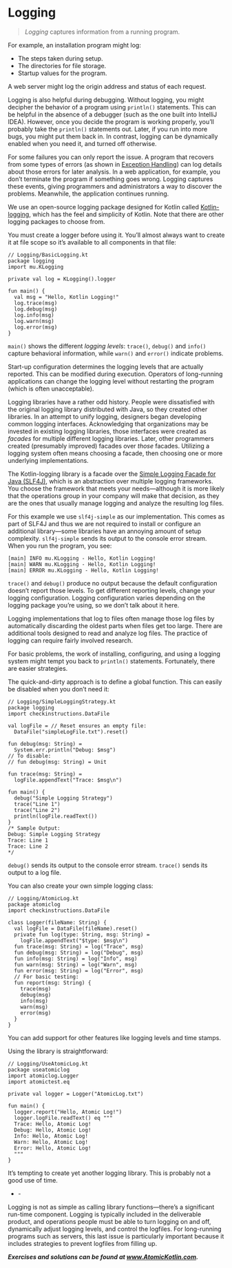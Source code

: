 # Logging

> *Logging* captures information from a running program.

For example, an installation program might log:

- The steps taken during setup.
- The directories for file storage.
- Startup values for the program.

A web server might log the origin address and status of each request.

Logging is also helpful during debugging. Without logging, you might decipher the behavior of a program using `println()` statements. This can be helpful in the absence of a debugger (such as the one built into IntelliJ IDEA). However, once you decide the program is working properly, you’ll probably take the `println()` statements out. Later, if you run into more bugs, you might put them back in. In contrast, logging can be dynamically enabled when you need it, and turned off otherwise.

For some failures you can only report the issue. A program that recovers from some types of errors (as shown in [Exception Handling](javascript:void(0))) can log details about those errors for later analysis. In a web application, for example, you don’t terminate the program if something goes wrong. Logging captures these events, giving programmers and administrators a way to discover the problems. Meanwhile, the application continues running.

We use an open-source logging package designed for Kotlin called [Kotlin-logging](https://github.com/MicroUtils/kotlin-logging), which has the feel and simplicity of Kotlin. Note that there are other logging packages to choose from.

You must create a logger before using it. You’ll almost always want to create it at file scope so it’s available to all components in that file:

```
// Logging/BasicLogging.kt
package logging
import mu.KLogging

private val log = KLogging().logger

fun main() {
  val msg = "Hello, Kotlin Logging!"
  log.trace(msg)
  log.debug(msg)
  log.info(msg)
  log.warn(msg)
  log.error(msg)
}
```

`main()` shows the different *logging levels*: `trace()`, `debug()` and `info()` capture behavioral information, while `warn()` and `error()` indicate problems.

Start-up configuration determines the logging levels that are actually reported. This can be modified during execution. Operators of long-running applications can change the logging level without restarting the program (which is often unacceptable).

Logging libraries have a rather odd history. People were dissatisfied with the original logging library distributed with Java, so they created other libraries. In an attempt to unify logging, designers began developing common logging interfaces. Acknowledging that organizations may be invested in existing logging libraries, those interfaces were created as *facades* for multiple different logging libraries. Later, other programmers created (presumably improved) facades over *those* facades. Utilizing a logging system often means choosing a facade, then choosing one or more underlying implementations.

The Kotlin-logging library is a facade over the [Simple Logging Facade for Java (SLF4J)](https://www.slf4j.org/), which is an abstraction over multiple logging frameworks. You choose the framework that meets your needs—although it is more likely that the operations group in your company will make that decision, as they are the ones that usually manage logging and analyze the resulting log files.

For this example we use `slf4j-simple` as our implementation. This comes as part of SLF4J and thus we are not required to install or configure an additional library—some libraries have an annoying amount of setup complexity. `slf4j-simple` sends its output to the console error stream. When you run the program, you see:

```
[main] INFO mu.KLogging - Hello, Kotlin Logging!
[main] WARN mu.KLogging - Hello, Kotlin Logging!
[main] ERROR mu.KLogging - Hello, Kotlin Logging!
```

`trace()` and `debug()` produce no output because the default configuration doesn’t report those levels. To get different reporting levels, change your logging configuration. Logging configuration varies depending on the logging package you’re using, so we don’t talk about it here.

Logging implementations that log to files often manage those log files by automatically discarding the oldest parts when files get too large. There are additional tools designed to read and analyze log files. The practice of logging can require fairly involved research.

For basic problems, the work of installing, configuring, and using a logging system might tempt you back to `println()` statements. Fortunately, there are easier strategies.

The quick-and-dirty approach is to define a global function. This can easily be disabled when you don’t need it:

```
// Logging/SimpleLoggingStrategy.kt
package logging
import checkinstructions.DataFile

val logFile = // Reset ensures an empty file:
  DataFile("simpleLogFile.txt").reset()

fun debug(msg: String) =
  System.err.println("Debug: $msg")
// To disable:
// fun debug(msg: String) = Unit

fun trace(msg: String) =
  logFile.appendText("Trace: $msg\n")

fun main() {
  debug("Simple Logging Strategy")
  trace("Line 1")
  trace("Line 2")
  println(logFile.readText())
}
/* Sample Output:
Debug: Simple Logging Strategy
Trace: Line 1
Trace: Line 2
*/
```

`debug()` sends its output to the console error stream. `trace()` sends its output to a log file.

You can also create your own simple logging class:

```
// Logging/AtomicLog.kt
package atomiclog
import checkinstructions.DataFile

class Logger(fileName: String) {
  val logFile = DataFile(fileName).reset()
  private fun log(type: String, msg: String) =
    logFile.appendText("$type: $msg\n")
  fun trace(msg: String) = log("Trace", msg)
  fun debug(msg: String) = log("Debug", msg)
  fun info(msg: String) = log("Info", msg)
  fun warn(msg: String) = log("Warn", msg)
  fun error(msg: String) = log("Error", msg)
  // For basic testing:
  fun report(msg: String) {
    trace(msg)
    debug(msg)
    info(msg)
    warn(msg)
    error(msg)
  }
}
```

You can add support for other features like logging levels and time stamps.

Using the library is straightforward:

```
// Logging/UseAtomicLog.kt
package useatomiclog
import atomiclog.Logger
import atomictest.eq

private val logger = Logger("AtomicLog.txt")

fun main() {
  logger.report("Hello, Atomic Log!")
  logger.logFile.readText() eq """
  Trace: Hello, Atomic Log!
  Debug: Hello, Atomic Log!
  Info: Hello, Atomic Log!
  Warn: Hello, Atomic Log!
  Error: Hello, Atomic Log!
  """
}
```

It’s tempting to create yet another logging library. This is probably not a good use of time.

- \-

Logging is not as simple as calling library functions—there’s a significant run-time component. Logging is typically included in the deliverable product, and operations people must be able to turn logging on and off, dynamically adjust logging levels, and control the logfiles. For long-running programs such as servers, this last issue is particularly important because it includes strategies to prevent logfiles from filling up.

***Exercises and solutions can be found at www.AtomicKotlin.com.***